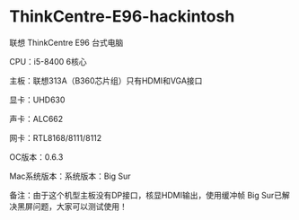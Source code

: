 # ThinkCentre-E96-hackintosh

联想 ThinkCentre E96 台式电脑

CPU：i5-8400 6核心

主板：联想313A（B360芯片组）只有HDMI和VGA接口

显卡：UHD630

声卡：ALC662

网卡：RTL8168/8111/8112

OC版本：0.6.3

Mac系统版本：系统版本：Big Sur


备注：由于这个机型主板没有DP接口，核显HDMI输出，使用缓冲帧 Big Sur已解决黑屏问题，大家可以测试使用！
